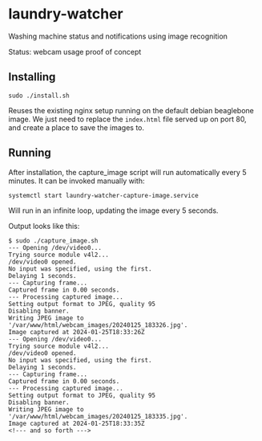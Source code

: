 # laundry-watcher
Washing machine status and notifications using image recognition

Status: webcam usage proof of concept

## Installing

```
sudo ./install.sh
```

Reuses the existing nginx setup running on the default debian beaglebone image. We just need to replace the `index.html` file served up on port 80, and create a place to save the images to.

## Running

After installation, the capture_image script will run automatically every 5 minutes. It can be invoked manually with:

```
systemctl start laundry-watcher-capture-image.service
```

Will run in an infinite loop, updating the image every 5 seconds.

Output looks like this:
```
$ sudo ./capture_image.sh
--- Opening /dev/video0...
Trying source module v4l2...
/dev/video0 opened.
No input was specified, using the first.
Delaying 1 seconds.
--- Capturing frame...
Captured frame in 0.00 seconds.
--- Processing captured image...
Setting output format to JPEG, quality 95
Disabling banner.
Writing JPEG image to '/var/www/html/webcam_images/20240125_183326.jpg'.
Image captured at 2024-01-25T18:33:26Z
--- Opening /dev/video0...
Trying source module v4l2...
/dev/video0 opened.
No input was specified, using the first.
Delaying 1 seconds.
--- Capturing frame...
Captured frame in 0.00 seconds.
--- Processing captured image...
Setting output format to JPEG, quality 95
Disabling banner.
Writing JPEG image to '/var/www/html/webcam_images/20240125_183335.jpg'.
Image captured at 2024-01-25T18:33:35Z
<!--- and so forth --->
```
